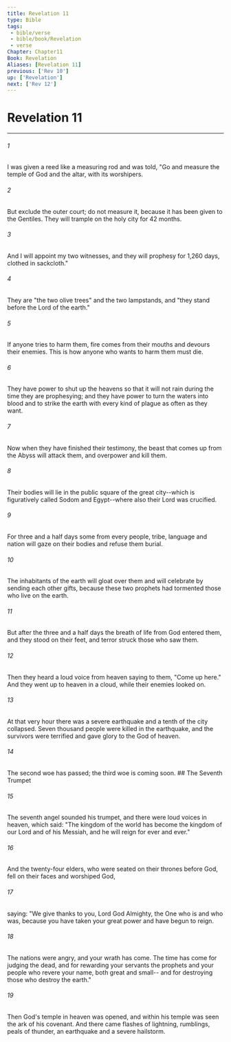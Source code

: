 ```yaml
---
title: Revelation 11
type: Bible
tags:
 - bible/verse
 - bible/book/Revelation
 - verse
Chapter: Chapter11
Book: Revelation
Aliases: [Revelation 11]
previous: ['Rev 10']
up: ['Revelation']
next: ['Rev 12']
---
```

# Revelation 11

***


###### 1 
I was given a reed like a measuring rod and was told, "Go and measure the temple of God and the altar, with its worshipers. 

###### 2 
But exclude the outer court; do not measure it, because it has been given to the Gentiles. They will trample on the holy city for 42 months. 

###### 3 
And I will appoint my two witnesses, and they will prophesy for 1,260 days, clothed in sackcloth." 

###### 4 
They are "the two olive trees" and the two lampstands, and "they stand before the Lord of the earth." 

###### 5 
If anyone tries to harm them, fire comes from their mouths and devours their enemies. This is how anyone who wants to harm them must die. 

###### 6 
They have power to shut up the heavens so that it will not rain during the time they are prophesying; and they have power to turn the waters into blood and to strike the earth with every kind of plague as often as they want. 

###### 7 
Now when they have finished their testimony, the beast that comes up from the Abyss will attack them, and overpower and kill them. 

###### 8 
Their bodies will lie in the public square of the great city--which is figuratively called Sodom and Egypt--where also their Lord was crucified. 

###### 9 
For three and a half days some from every people, tribe, language and nation will gaze on their bodies and refuse them burial. 

###### 10 
The inhabitants of the earth will gloat over them and will celebrate by sending each other gifts, because these two prophets had tormented those who live on the earth. 

###### 11 
But after the three and a half days the breath of life from God entered them, and they stood on their feet, and terror struck those who saw them. 

###### 12 
Then they heard a loud voice from heaven saying to them, "Come up here." And they went up to heaven in a cloud, while their enemies looked on. 

###### 13 
At that very hour there was a severe earthquake and a tenth of the city collapsed. Seven thousand people were killed in the earthquake, and the survivors were terrified and gave glory to the God of heaven. 

###### 14 
The second woe has passed; the third woe is coming soon. ## The Seventh Trumpet 

###### 15 
The seventh angel sounded his trumpet, and there were loud voices in heaven, which said: "The kingdom of the world has become the kingdom of our Lord and of his Messiah, and he will reign for ever and ever." 

###### 16 
And the twenty-four elders, who were seated on their thrones before God, fell on their faces and worshiped God, 

###### 17 
saying: "We give thanks to you, Lord God Almighty, the One who is and who was, because you have taken your great power and have begun to reign. 

###### 18 
The nations were angry, and your wrath has come. The time has come for judging the dead, and for rewarding your servants the prophets and your people who revere your name, both great and small-- and for destroying those who destroy the earth." 

###### 19 
Then God's temple in heaven was opened, and within his temple was seen the ark of his covenant. And there came flashes of lightning, rumblings, peals of thunder, an earthquake and a severe hailstorm. 
